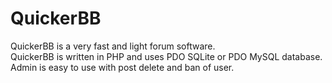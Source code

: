 # QuickerBB
QuickerBB is a very fast and light forum software.<br />
QuickerBB is written in PHP and uses PDO SQLite or PDO MySQL database.<br />
Admin is easy to use with post delete and ban of user.
